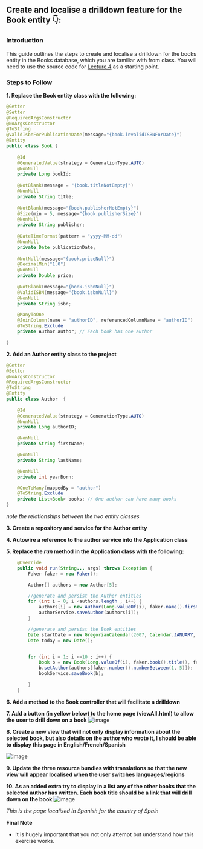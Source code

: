 ## Create and localise a drilldown feature for the Book entity 👇:

### Introduction
This guide outlines the steps to create and localise a drilldown for the books entity in the Books database, which you are familiar with from class. You will need to use the source code for [Lecture 4](https://github.com/lit-alan/SD4-Adv-Enterprise-App-Development/tree/master/Lectures) as a starting point.

### Steps to Follow

**1. Replace the Book entity class with the following:**
   
```java
@Getter
@Setter
@RequiredArgsConstructor
@NoArgsConstructor
@ToString
@ValidIsbnForPublicationDate(message="{book.invalidISBNForDate}")
@Entity
public class Book {
    
    @Id
    @GeneratedValue(strategy = GenerationType.AUTO)
    @NonNull
    private Long bookId;
    
    @NotBlank(message = "{book.titleNotEmpty}")
    @NonNull
    private String title;
   
    @NotBlank(message="{book.publisherNotEmpty}")
    @Size(min = 5, message="{book.publisherSize}")
    @NonNull
    private String publisher;
    
    @DateTimeFormat(pattern = "yyyy-MM-dd")
    @NonNull
    private Date publicationDate;
    
    @NotNull(message="{book.priceNull}")
    @DecimalMin("1.0")
    @NonNull
    private Double price;
    
    @NotBlank(message="{book.isbnNull}")
    @ValidISBN(message="{book.isbnNull}")
    @NonNull
    private String isbn;

    @ManyToOne
    @JoinColumn(name = "authorID", referencedColumnName = "authorID")
    @ToString.Exclude
    private Author author; // Each book has one author

}
```
 

**2. Add an Author entity class to the project**
```java
@Getter
@Setter
@NoArgsConstructor
@RequiredArgsConstructor
@ToString
@Entity
public class Author  {
    
    @Id
    @GeneratedValue(strategy = GenerationType.AUTO)
    @NonNull
    private Long authorID;

    @NonNull
    private String firstName;

    @NonNull
    private String lastName;

    @NonNull
    private int yearBorn;

    @OneToMany(mappedBy = "author")
    @ToString.Exclude
    private List<Book> books; // One author can have many books
}
```
_note the relationships between the two entity classes_

**3. Create a repository and service for the Author entity**

**4. Autowire a reference to the author service into the Application class**

**5. Replace the _run_ method in the Application class with the following:**
   
```java
    @Override
    public void run(String... args) throws Exception {
        Faker faker = new Faker();

        Author[] authors = new Author[5];

        //generate and persist the Author entities
        for (int i = 0; i <authors.length ; i++) {
            authors[i] = new Author(Long.valueOf(i), faker.name().firstName(), faker.name().lastName(), faker.number().numberBetween(1951, 2001));
            authorService.saveAuthor(authors[i]);
        }

        //generate and persist the Book entities
        Date startDate = new GregorianCalendar(2007, Calendar.JANUARY, 1).getTime();
        Date today = new Date();


        for (int i = 1; i <=10 ; i++) {
            Book b = new Book(Long.valueOf(i), faker.book().title(), faker.book().publisher(),faker.date().between(startDate, today) , faker.number().randomDouble(2,5,35), faker.code().isbn13(true));
            b.setAuthor(authors[faker.number().numberBetween(1, 5)]);
            bookService.saveBook(b);

        }
    }
```

**6. Add a method to the Book controller that will facilitate a drilldown**
   
**7. Add a button (in yellow below) to the home page (viewAll.html) to allow the user to drill down on a book**
![image](https://github.com/lit-alan/SD4-Adv-Enterprise-App-Development/assets/4732629/34e8d04a-a3f4-48e7-8e8a-40f9020cfee7)


**8. Create a new view that will not only display information about the selected book, but also details on the author who wrote it, I should be able to display this page in English/French/Spanish**

![image](https://github.com/lit-alan/SD4-Adv-Enterprise-App-Development/assets/4732629/d73a9316-fc7e-4749-a124-efc6e6a867f3)



**9. Update the three resource bundles with translations so that the new view will appear localised when the user switches languages/regions**

**10. As an added extra try to display in a list any of the other books that the selected author has written. Each book title should be a link that will drill down on the book**
![image](https://github.com/lit-alan/SD4-Adv-Enterprise-App-Development/assets/4732629/2a3ced1e-87aa-4eef-a257-903d5d3b8484)

_This is the page localised in Spanish for the country of Spain_



**Final Note**
   - It is hugely important that you not only attempt but understand how this exercise works.
